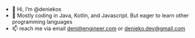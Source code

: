 - 👋 Hi, I’m @deniekos
- 🌱 Mostly coding in Java, Kotlin, and Javascript. But eager to learn other programming languages
- 📫 reach me via email deni@engineer.com or denieko.dev@gmail.com
